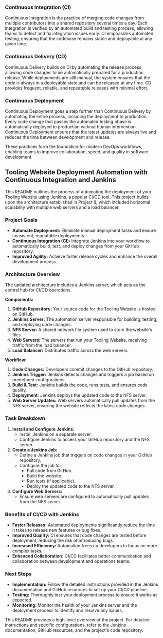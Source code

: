 ### Continuous Integration (CI)
Continuous Integration is the practice of merging code changes from multiple contributors into a shared repository several times a day. Each integration is verified by an automated build and testing process, allowing teams to detect and fix integration issues early. CI emphasizes automated testing, ensuring that the codebase remains stable and deployable at any given time.

### Continuous Delivery (CD)
Continuous Delivery builds on CI by automating the release process, allowing code changes to be automatically prepared for a production release. While deployments are still manual, the system ensures that the code is always in a deployable state and can be released at any time. CD provides frequent, reliable, and repeatable releases with minimal effort.

### Continuous Deployment
Continuous Deployment goes a step further than Continuous Delivery by automating the entire process, including the deployment to production. Every code change that passes the automated testing phase is automatically deployed to production without human intervention. Continuous Deployment ensures that the latest updates are always live and reduces the time between development and release.

These practices form the foundation for modern DevOps workflows, enabling teams to improve collaboration, speed, and quality in software development.

## Tooling Website Deployment Automation with Continuous Integration and Jenkins

This README outlines the process of automating the deployment of your Tooling Website using Jenkins, a popular CI/CD tool. This project builds upon the architecture established in Project 8, which included horizontal scalability with multiple web servers and a load balancer.

### Project Goals

- **Automate Deployment:** Eliminate manual deployment tasks and ensure consistent, repeatable deployments.
- **Continuous Integration (CI):** Integrate Jenkins into your workflow to automatically build, test, and deploy changes from your GitHub repository.
- **Improved Agility:** Achieve faster release cycles and enhance the overall development process.

### Architecture Overview

The updated architecture includes a Jenkins server, which acts as the central hub for CI/CD operations.

**Components:**

1. **GitHub Repository:** Your source code for the Tooling Website is hosted on GitHub.
2. **Jenkins Server:** The automation server responsible for building, testing, and deploying code changes.
3. **NFS Server:** A shared network file system used to store the website's files.
4. **Web Servers:** The servers that run your Tooling Website, receiving traffic from the load balancer.
5. **Load Balancer:** Distributes traffic across the web servers.

**Workflow:**

1. **Code Changes:** Developers commit changes to the GitHub repository.
2. **Jenkins Trigger:** Jenkins detects changes and triggers a job based on predefined configurations.
3. **Build & Test:** Jenkins builds the code, runs tests, and ensures code quality.
4. **Deployment:** Jenkins deploys the updated code to the NFS server.
5. **Web Server Updates:** Web servers automatically pull updates from the NFS server, ensuring the website reflects the latest code changes.

### Task Breakdown

1. **Install and Configure Jenkins:**
   - Install Jenkins on a separate server.
   - Configure Jenkins to access your GitHub repository and the NFS server.
2. **Create a Jenkins Job:**
   - Define a Jenkins job that triggers on code changes in your GitHub repository.
   - Configure the job to:
     - Pull code from GitHub.
     - Build the website.
     - Run tests (if applicable).
     - Deploy the updated code to the NFS server.
3. **Configure Web Servers:**
   - Ensure web servers are configured to automatically pull updates from the NFS server.

### Benefits of CI/CD with Jenkins

- **Faster Releases:** Automated deployments significantly reduce the time it takes to release new features or bug fixes.
- **Improved Quality:** CI ensures that code changes are tested before deployment, reducing the risk of introducing bugs.
- **Increased Efficiency:** Automation frees up developers to focus on more complex tasks.
- **Enhanced Collaboration:** CI/CD facilitates better communication and collaboration between development and operations teams.

### Next Steps

- **Implementation:** Follow the detailed instructions provided in the Jenkins documentation and GitHub resources to set up your CI/CD pipeline.
- **Testing:** Thoroughly test your deployment process to ensure it works as expected.
- **Monitoring:** Monitor the health of your Jenkins server and the deployment process to identify and resolve any issues.

This README provides a high-level overview of the project. For detailed instructions and specific configurations, refer to the Jenkins documentation, GitHub resources, and the project's code repository.
